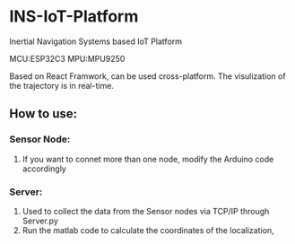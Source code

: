 # INS-IoT-Platform
Inertial Navigation Systems based IoT Platform


MCU:ESP32C3
MPU:MPU9250

Based on React Framwork, can be used cross-platform. The visulization of the trajectory is in real-time.

## How to use:
### Sensor Node:
1. If you want to connet more than one node, modify the Arduino code accordingly

### Server:
1. Used to collect the data from the Sensor nodes via TCP/IP through Server.py
2. Run the matlab code to calculate the coordinates of the localization, 

